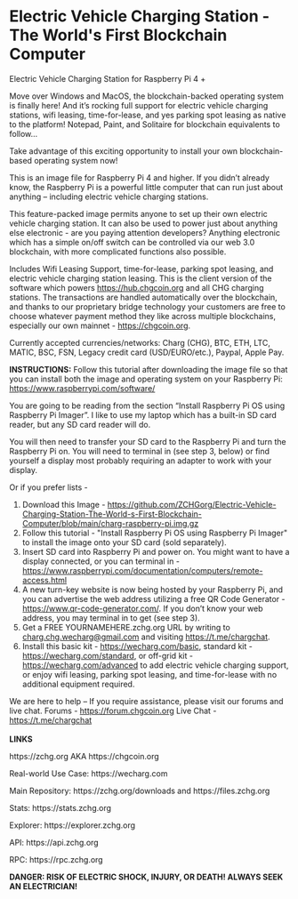 # Electric Vehicle Charging Station - The World's First Blockchain Computer
Electric Vehicle Charging Station for Raspberry Pi 4 +

Move over Windows and MacOS, the blockchain-backed operating system is finally here! And it’s rocking full support for electric vehicle charging stations, wifi leasing, time-for-lease, and yes parking spot leasing as native to the platform!  Notepad, Paint, and Solitaire for blockchain equivalents to follow...

Take advantage of this exciting opportunity to install your own blockchain-based operating system now!

This is an image file for Raspberry Pi 4 and higher. If you didn’t already know, the Raspberry Pi is a powerful little computer that can run just about anything – including electric vehicle charging stations. 

This feature-packed image permits anyone to set up their own electric vehicle charging station.  It can also be used to power just about anything else electronic - are you paying attention developers?  Anything electronic which has a simple on/off switch can be controlled via our web 3.0 blockchain, with more complicated functions also possible.  

Includes Wifi Leasing Support, time-for-lease, parking spot leasing, and electric vehicle charging station leasing.  This is the client version of the software which powers https://hub.chgcoin.org and all CHG charging stations.  The transactions are handled automatically over the blockchain, and thanks to our proprietary bridge technology your customers are free to choose whatever payment method they like across multiple blockchains, especially our own mainnet - https://chgcoin.org.

Currently accepted currencies/networks: Charg (CHG), BTC, ETH, LTC, MATIC, BSC, FSN, Legacy credit card (USD/EURO/etc.), Paypal, Apple Pay.

<b>INSTRUCTIONS:</B> Follow this tutorial after downloading the image file so that you can install both the image and operating system on your Raspberry Pi: https://www.raspberrypi.com/software/  

You are going to be reading from the section “Install Raspberry Pi OS using Raspberry Pi Imager”. I like to use my laptop which has a built-in SD card reader, but any SD card reader will do.

You will then need to transfer your SD card to the Raspberry Pi and turn the Raspberry Pi on. You will need to terminal in (see step 3, below) or find yourself a display most probably requiring an adapter to work with your display.

Or if you prefer lists -

1) Download this Image - https://github.com/ZCHGorg/Electric-Vehicle-Charging-Station-The-World-s-First-Blockchain-Computer/blob/main/charg-raspberry-pi.img.gz
2) Follow this tutorial - "Install Raspberry Pi OS using Raspberry Pi Imager" to install the image onto your SD card (sold separately).
3) Insert SD card into Raspberry Pi and power on. You might want to have a display connected, or you can terminal in - https://www.raspberrypi.com/documentation/computers/remote-access.html
4) A new turn-key website is now being hosted by your Raspberry Pi, and you can advertise the web address utilizing a free QR Code Generator - https://www.qr-code-generator.com/. If you don’t know your web address, you may terminal in to get (see step 3).
5) Get a FREE YOURNAMEHERE.zchg.org URL by writing to charg.chg.wecharg@gmail.com and visiting https://t.me/chargchat.
6) Install this basic kit - https://wecharg.com/basic, standard kit - https://wecharg.com/standard, or off-grid kit - https://wecharg.com/advanced to add electric vehicle charging support, or enjoy wifi leasing, parking spot leasing, and time-for-lease with no additional equipment required.

We are here to help – If you require assistance, please visit our forums and live chat.
Forums - https://forum.chgcoin.org
Live Chat - https://t.me/chargchat
<br><br><b>LINKS</b>
<p>https://zchg.org AKA https://chgcoin.org
<p>Real-world Use Case: https://wecharg.com
<p>Main Repository: https://zchg.org/downloads and https://files.zchg.org
<p>Stats: https://stats.zchg.org
<p>Explorer: https://explorer.zchg.org
<p>API: https://api.zchg.org
<p>RPC: https://rpc.zchg.org

  <b>DANGER: RISK OF ELECTRIC SHOCK, INJURY, OR DEATH!  ALWAYS SEEK AN ELECTRICIAN!</b>
